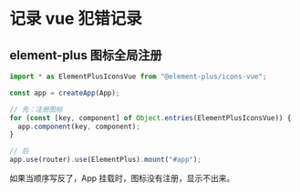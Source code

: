 # 记录 vue 犯错记录

## element-plus 图标全局注册

```ts
import * as ElementPlusIconsVue from "@element-plus/icons-vue";

const app = createApp(App);

// 先：注册图标
for (const [key, component] of Object.entries(ElementPlusIconsVue)) {
  app.component(key, component);
}

// 后
app.use(router).use(ElementPlus).mount("#app");
```

如果当顺序写反了，App 挂载时，图标没有注册，显示不出来。

